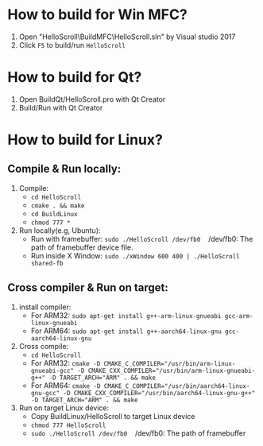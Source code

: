 # How to build for Win MFC?
1. Open "HelloScroll\BuildMFC\HelloScroll.sln" by Visual studio 2017
2. Click `F5` to build/run `HelloScroll`

# How to build for Qt?
1. Open BuildQt/HelloScroll.pro with Qt Creator
2. Build/Run with Qt Creator

# How to build for Linux?
## Compile & Run locally:
1. Compile:
    - `cd HelloScroll`
    - `cmake . && make`
    - `cd BuildLinux`
    - `chmod 777 *`
2. Run locally(e.g, Ubuntu):
    - Run with framebuffer: `sudo ./HelloScroll /dev/fb0`&nbsp;&nbsp;&nbsp;&nbsp;/dev/fb0: The path of framebuffer device file.
    - Run inside X Window: `sudo ./xWindow 600 400 | ./HelloScroll shared-fb`

## Cross compiler & Run on target:
1. install compiler:
    - For ARM32: `sudo apt-get install g++-arm-linux-gnueabi gcc-arm-linux-gnueabi`
    - For ARM64: `sudo apt-get install g++-aarch64-linux-gnu gcc-aarch64-linux-gnu`
2. Cross compile:
    - `cd HelloScroll`
    - For ARM32: `cmake -D CMAKE_C_COMPILER="/usr/bin/arm-linux-gnueabi-gcc" -D CMAKE_CXX_COMPILER="/usr/bin/arm-linux-gnueabi-g++" -D TARGET_ARCH="ARM" . && make`
    - For ARM64: `cmake -D CMAKE_C_COMPILER="/usr/bin/aarch64-linux-gnu-gcc" -D CMAKE_CXX_COMPILER="/usr/bin/aarch64-linux-gnu-g++" -D TARGET_ARCH="ARM" . && make`
3. Run on target Linux device:
    - Copy BuildLinux/HelloScroll to target Linux device
    - `chmod 777 HelloScroll`
    - `sudo ./HelloScroll /dev/fb0`&nbsp;&nbsp;&nbsp;&nbsp;/dev/fb0: The path of framebuffer
